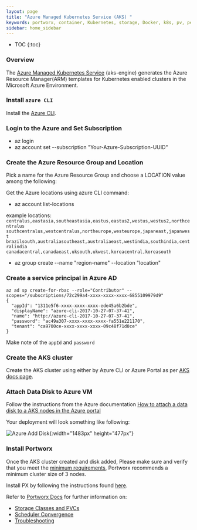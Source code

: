 ```yaml
---
layout: page
title: "Azure Managed Kubernetes Service (AKS) "
keywords: portworx, container, Kubernetes, storage, Docker, k8s, pv, persistent disk, aks, Azure
sidebar: home_sidebar
---
```


* TOC
{:toc}

### Overview
The [Azure Managed Kubernetes Service](https://docs.microsoft.com/en-us/azure/aks/intro-kubernetes) (aks-engine) generates the Azure Resource Manager(ARM) templates for Kubernetes enabled clusters in the Microsoft Azure Environment.

### Install `azure CLI`
Install the [Azure CLI](https://docs.microsoft.com/en-us/cli/azure/install-azure-cli?view=azure-cli-latest).

### Login to the Azure and Set Subscription

* az login
* az account set --subscription "Your-Azure-Subscription-UUID"

### Create the Azure Resource Group and Location

Pick a name for the Azure Resource Group and choose a LOCATION value
among the following: 

Get the Azure locations using azure CLI command:

* az account list-locations

example locations:
`centralus,eastasia,southeastasia,eastus,eastus2,westus,westus2,northcentralus`
<br>`southcentralus,westcentralus,northeurope,westeurope,japaneast,japanwest`
<br>`brazilsouth,australiasoutheast,australiaeast,westindia,southindia,centralindia`
<br>`canadacentral,canadaeast,uksouth,ukwest,koreacentral,koreasouth`


* az group create --name "region-name" --location "location"

### Create a service principal in Azure AD

```
az ad sp create-for-rbac --role="Contributor" --scopes="/subscriptions/72c299a4-xxxx-xxxx-xxxx-6855109979d9"
{
  "appId": "1311e5f6-xxxx-xxxx-xxxx-ede45a6b2bde",
  "displayName": "azure-cli-2017-10-27-07-37-41",
  "name": "http://azure-cli-2017-10-27-07-37-41",
  "password": "ac49a307-xxxx-xxxx-xxxx-fa551e221170",
  "tenant": "ca9700ce-xxxx-xxxx-xxxx-09c48f71d0ce"
}
```
Make note of the `appId` and `password`


### Create the AKS cluster
Create the AKS cluster using either by Azure CLI or Azure Portal as per [AKS docs page](https://docs.microsoft.com/en-us/azure/aks/). 

###  Attach Data Disk to Azure VM
Follow the instructions from the Azure documentation [How to attach a data disk to a AKS nodes in the Azure portal
](https://azure.microsoft.com/en-us/documentation/articles/virtual-machines-linux-attach-disk-portal/)

Your deployment will look something like following:

![Azure Add Disk](/images/azure-add-disk.png "Add Disk"){:width="1483px" height="477px"}


### Install Portworx

Once the AKS cluster created and disk added, Please make sure and verify that you meet the [minimum requirements](/#minimum-requirements), Portworx recommends a minimum cluster size of 3 nodes.

Install PX by following the instructions found [here](/scheduler/kubernetes/install.html).

Refer to [Portworx Docs](/) for further information on:
* [Storage Classes and PVCs](/scheduler/kubernetes/dynamic-provisioning.html)
* [Scheduler Convergence](/scheduler/kubernetes/scheduler-convergence.html)
* [Troubleshooting](/scheduler/kubernetes/support.html)
